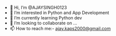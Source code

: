- 👋 Hi, I’m @AJAYSINGH0123
- 👀 I’m interested in Python and App Development
- 🌱 I’m currently learning Python dev
- 💞️ I’m looking to collaborate on ...
- 📫 How to reach me:- ajay.kaps2000@gmail.com

<!---
AJAYSINGH0123/AJAYSINGH0123 is a ✨ special ✨ repository because its `README.md` (this file) appears on your GitHub profile.
You can click the Preview link to take a look at your changes.
--->
